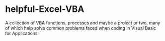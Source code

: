 # helpful-Excel-VBA
A collection of VBA functions, processes and maybe a project or two, many of which help solve common problems faced when coding in Visual Basic for Applications.
